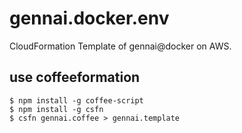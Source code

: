 gennai.docker.env
=================

CloudFormation Template of gennai@docker on AWS.

## use coffeeformation

```
$ npm install -g coffee-script
$ npm install -g csfn
$ csfn gennai.coffee > gennai.template
```
